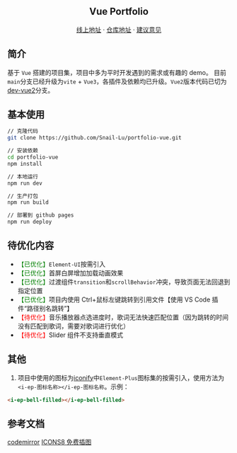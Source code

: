<h2 align="center">Vue Portfolio</h2>
<p align="center">
    <a href="https://snaillu.gitee.io/portfolio/" target="_blank">线上地址</a>
    ·
    <a href="https://github.com/snail-lu/portfolio-vue" target="_blank">仓库地址</a>
    ·
    <a href="https://github.com/Snail-Lu/portfolio-vue/issues" target="_blank">建议意见</a>
</p>

## 简介

基于 `Vue` 搭建的项目集，项目中多为平时开发遇到的需求或有趣的 demo。
目前`main`分支已经升级为`vite` + `Vue3`，各插件及依赖均已升级。`Vue2`版本代码已切为[dev-vue2](https://github.com/Snail-Lu/portfolio-vue/tree/dev-vue2)分支。

## 基本使用

```bash
// 克隆代码
git clone https://github.com/Snail-Lu/portfolio-vue.git

// 安装依赖
cd portfolio-vue
npm install

// 本地运行
npm run dev

// 生产打包
npm run build

// 部署到 github pages
npm run deploy
```

## 待优化内容

-   <span style="color:green;">【已优化】</span>`Element-UI`按需引入
-   <span style="color:green;">【已优化】</span>首屏白屏增加加载动画效果
-   <span style="color:green;">【已优化】</span>过渡组件`transition`和`scrollBehavior`冲突，导致页面无法回退到指定位置
-   <span style="color:green;">【已优化】</span>项目内使用 Ctrl+鼠标左键跳转到引用文件【使用 VS Code 插件“路径别名跳转”】
-   <span style="color:red">【待优化】</span>音乐播放器点选进度时，歌词无法快速匹配位置（因为跳转的时间没有匹配到歌词，需要对歌词进行优化）
-   <span style="color:red">【待优化】</span>Slider 组件不支持垂直模式

## 其他

1. 项目中使用的图标为[iconify](http://icon-sets.iconify.design/ep/)中`Element-Plus`图标集的按需引入，使用方法为`<i-ep-图标名称></i-ep-图标名称`。示例：

```html
<i-ep-bell-filled></i-ep-bell-filled>
```

## 参考文档

[codemirror](https://codemirror.net/5/doc/manual.html#usage)
[ICONS8 免费插图](https://icons8.com)
